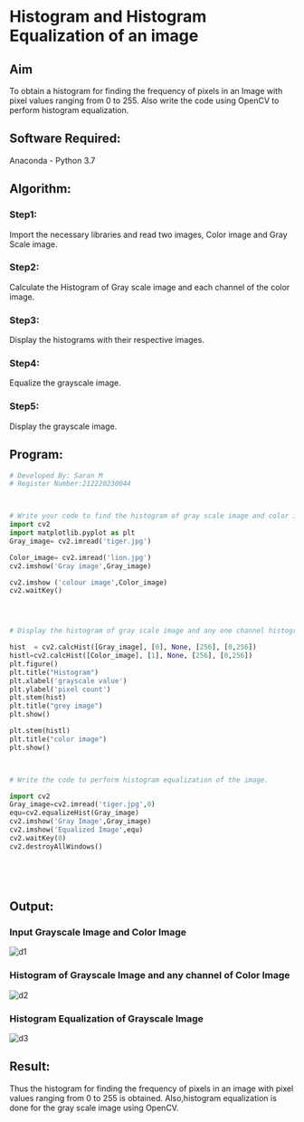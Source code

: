 # Histogram and Histogram Equalization of an image
## Aim
To obtain a histogram for finding the frequency of pixels in an Image with pixel values ranging from 0 to 255. Also write the code using OpenCV to perform histogram equalization.

## Software Required:
Anaconda - Python 3.7

## Algorithm:
### Step1:

Import the necessary libraries and read two images, Color image and Gray Scale image.
### Step2:
Calculate the Histogram of Gray scale image and each channel of the color image.
### Step3:
Display the histograms with their respective images.
### Step4:

Equalize the grayscale image.
### Step5:
Display the grayscale image.

## Program:
```python
# Developed By: Saran M
# Register Number:212220230044
```
```python


# Write your code to find the histogram of gray scale image and color image channels.
import cv2
import matplotlib.pyplot as plt
Gray_image= cv2.imread('tiger.jpg')

Color_image= cv2.imread('lion.jpg') 
cv2.imshow('Gray image',Gray_image)

cv2.imshow ('colour image',Color_image)
cv2.waitKey()




# Display the histogram of gray scale image and any one channel histogram from color image

hist  = cv2.calcHist([Gray_image], [0], None, [256], [0,256]) 
histl=cv2.calcHist([Color_image], [1], None, [256], [0,256]) 
plt.figure()
plt.title("Histogram")
plt.xlabel('grayscale value')
plt.ylabel('pixel count')
plt.stem(hist)
plt.title("grey image")
plt.show()

plt.stem(histl)
plt.title("color image")
plt.show()



# Write the code to perform histogram equalization of the image. 

import cv2
Gray_image=cv2.imread('tiger.jpg',0)
equ=cv2.equalizeHist(Gray_image)
cv2.imshow('Gray Image',Gray_image)
cv2.imshow('Equalized Image',equ)
cv2.waitKey(0)
cv2.destroyAllWindows()






```
## Output:
### Input Grayscale Image and Color Image


![d1](https://user-images.githubusercontent.com/75235427/165107003-421dab6d-8b16-4ff4-975d-0ec9e4b471b2.jpg)


### Histogram of Grayscale Image and any channel of Color Image
![d2](https://user-images.githubusercontent.com/75235427/165107015-cb45c1a7-5c80-4ccb-be64-32a33955d13c.jpg)

### Histogram Equalization of Grayscale Image
![d3](https://user-images.githubusercontent.com/75235427/165107024-10fb5ed4-86f1-41b9-aa26-9efda6c37485.jpg)

## Result: 
Thus the histogram for finding the frequency of pixels in an image with pixel values ranging from 0 to 255 is obtained. Also,histogram equalization is done for the gray scale image using OpenCV.
